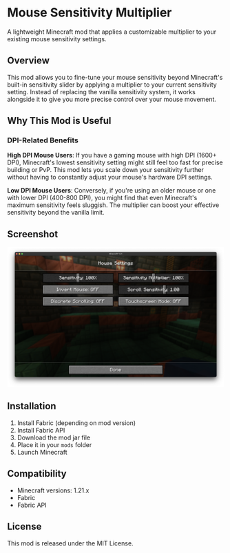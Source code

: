 # Mouse Sensitivity Multiplier

A lightweight Minecraft mod that applies a customizable multiplier to your existing mouse sensitivity settings.

## Overview

This mod allows you to fine-tune your mouse sensitivity beyond Minecraft's built-in sensitivity slider by applying a multiplier to your current sensitivity setting. Instead of replacing the vanilla sensitivity system, it works alongside it to give you more precise control over your mouse movement.

## Why This Mod is Useful

### DPI-Related Benefits

**High DPI Mouse Users**: If you have a gaming mouse with high DPI (1600+ DPI), Minecraft's lowest sensitivity setting might still feel too fast for precise building or PvP. This mod lets you scale down your sensitivity further without having to constantly adjust your mouse's hardware DPI settings.

**Low DPI Mouse Users**: Conversely, if you're using an older mouse or one with lower DPI (400-800 DPI), you might find that even Minecraft's maximum sensitivity feels sluggish. The multiplier can boost your effective sensitivity beyond the vanilla limit.

## Screenshot

![option menu](assets/screenshot.png)

## Installation

1. Install Fabric (depending on mod version)
2. Install Fabric API
2. Download the mod jar file
3. Place it in your `mods` folder
4. Launch Minecraft

## Compatibility

- Minecraft versions: 1.21.x
- Fabric
- Fabric API

## License

This mod is released under the MIT License.